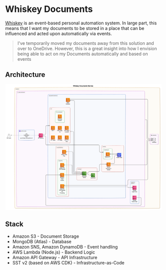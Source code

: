 # Whiskey Documents

[Whiskey](https://github.com/whiskey-platform) is an event-based personal automation system. In
large part, this means that I want my documents to be stored in a place that can be influenced and
acted upon automatically via events.

> I've temporarily moved my documents away from this solution and over to OneDrive. However, this is
> a great insight into how I envision being able to act on my Documents automatically and based on
> events

## Architecture

![architecture](architecture.png)

## Stack

- Amazon S3 - Document Storage
- MongoDB (Atlas) - Database
- Amazon SNS, Amazon DynamoDB - Event handling
- AWS Lambda (Node.js) - Backend Logic
- Amazon API Gateway - API Infrastructure
- SST v2 (based on AWS CDK) - Infrastructure-as-Code
